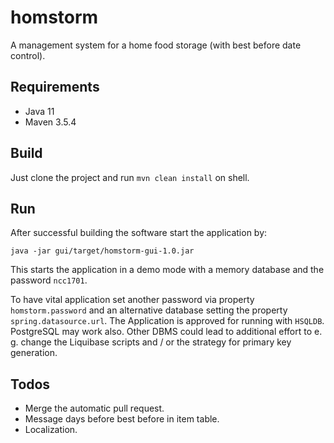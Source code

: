 # homstorm
A management system for a home food storage (with best before date control).


## Requirements

* Java 11
* Maven 3.5.4


## Build

Just clone the project and run `mvn clean install` on  shell.


## Run

After successful building the software start the application by:

`java -jar gui/target/homstorm-gui-1.0.jar`

This starts the application in a demo mode with a memory database and the password `ncc1701`.

To have vital application set another password via property `homstorm.password` and an alternative database setting the property `spring.datasource.url`. The Application is approved for running with `HSQLDB`. PostgreSQL may work also. Other DBMS could lead to additional effort to e. g. change the Liquibase scripts and / or the strategy for primary key generation.


## Todos

* Merge the automatic pull request.
* Message days before best before in item table.
* Localization.
